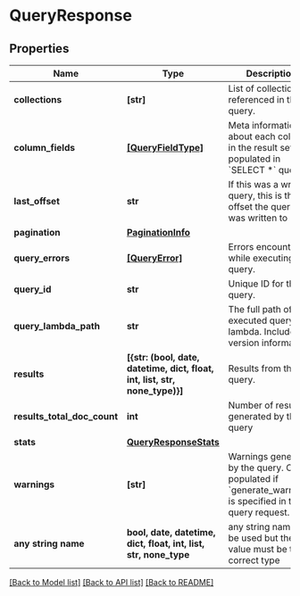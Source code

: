 # QueryResponse


## Properties
Name | Type | Description | Notes
------------ | ------------- | ------------- | -------------
**collections** | **[str]** | List of collections referenced in the query. | [optional] 
**column_fields** | [**[QueryFieldType]**](QueryFieldType.md) | Meta information about each column in the result set. Not populated in &#x60;SELECT *&#x60; queries. | [optional] 
**last_offset** | **str** | If this was a write query, this is the log offset the query was written to | [optional] 
**pagination** | [**PaginationInfo**](PaginationInfo.md) |  | [optional] 
**query_errors** | [**[QueryError]**](QueryError.md) | Errors encountered while executing the query. | [optional] 
**query_id** | **str** | Unique ID for this query. | [optional] 
**query_lambda_path** | **str** | The full path of the executed query lambda. Includes version information. | [optional] 
**results** | **[{str: (bool, date, datetime, dict, float, int, list, str, none_type)}]** | Results from the query. | [optional] 
**results_total_doc_count** | **int** | Number of results generated by the query | [optional] 
**stats** | [**QueryResponseStats**](QueryResponseStats.md) |  | [optional] 
**warnings** | **[str]** | Warnings generated by the query. Only populated if &#x60;generate_warnings&#x60; is specified in the query request. | [optional] 
**any string name** | **bool, date, datetime, dict, float, int, list, str, none_type** | any string name can be used but the value must be the correct type | [optional]

[[Back to Model list]](../README.md#documentation-for-models) [[Back to API list]](../README.md#documentation-for-api-endpoints) [[Back to README]](../README.md)


